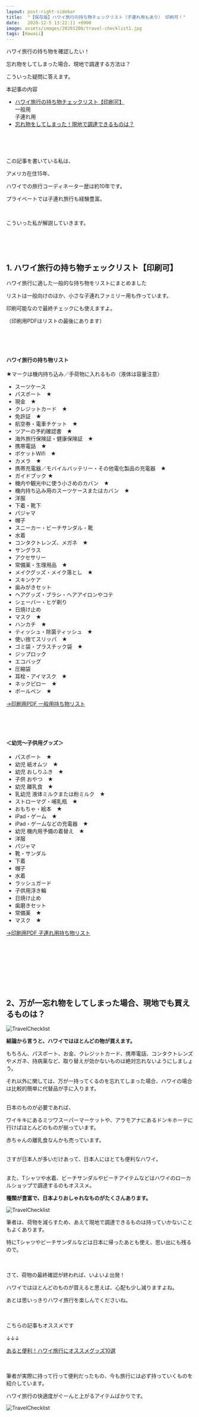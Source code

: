 ```yaml
---
layout: post-right-sidebar
title:  "【保存版】ハワイ旅行の持ち物チェックリスト（子連れ用もあり） 印刷可！"
date:   2020-12-5 13:22:11 +0900
image: assets/images/20201206/travel-checklist1.jpg
tags: [Hawaii]
---
```


ハワイ旅行の持ち物を確認したい！

忘れ物をしてしまった場合、現地で調達する方法は？


こういった疑問に答えます。
<!--more-->




<div class="mokuji">
<div class="mokuji-title">本記事の内容</div>
<ul class="mokuji-list">
    <li>
      <a href="#1">ハワイ旅行の持ち物チェックリスト【印刷可】</a><br>
      一般用<br>
      子連れ用
    </li>
    <li>
      <a href="#2">忘れ物をしてしまった！現地で調達できるものは？ </a>
    </li>
</ul>
</div>


<br><br><br>

この記事を書いている私は、<br>

アメリカ在住15年、<br>

ハワイでの旅行コーディネーター歴は約10年です。<br>

プライベートでは子連れ旅行も経験豊富。<br>

<br>


こういった私が解説していきます。

<br><br><br>

<a name="1"></a>

## 1.  ハワイ旅行の持ち物チェックリスト【印刷可】


ハワイ旅行に適した一般的な持ち物をリストにまとめました

リストは一般向けのほか、小さな子連れファミリー用も作っています。

印刷可能なので最終チェックにも使えますよ。

（印刷用PDFはリストの最後にあります）


<br><br><br>

#### ハワイ旅行の持ち物リスト


★マークは機内持ち込み／手荷物に入れるもの（液体は容量注意）

<ul class="chcklist">
<li>スーツケース</li>
<li>パスポート　★</li>
<li>現金　★</li>
<li>クレジットカード　★</li>
<li>免許証　★</li>
<li>航空券・電車チケット　★</li>
<li>ツアーの予約確認書　★</li>
<li>海外旅行保険証・健康保険証　★</li>
<li>携帯電話　★</li>
<li>ポケットWifi　★</li>
<li>カメラ　★</li>
<li>携帯充電器／モバイルバッテリー・その他電化製品の充電器　★</li>
<li>ガイドブック  ★</li>
<li>機内や観光中に使う小さめのカバン　★</li>
<li>機内持ち込み用のスーツケースまたはカバン　★</li>
<li>洋服</li>
<li>下着・靴下</li>
<li>パジャマ</li>
<li>帽子</li>
<li>スニーカー・ビーチサンダル・靴</li>
<li>水着</li>
<li>コンタクトレンズ、メガネ　★</li>
<li>サングラス</li>
<li>アクセサリー</li>
<li>常備薬・生理用品　★</li>
<li>メイクグッズ・メイク落とし　★</li>
<li>スキンケア</li>
<li>歯みがきセット</li>
<li>ヘアグッズ・ブラシ・ヘアアイロンやコテ</li>
<li>シェーバー・ヒゲ剃り</li>
<li>日焼け止め</li>
<li>マスク　★</li>
<li>ハンカチ　★</li>
<li>ティッシュ・除菌ティッシュ　★</li>
<li>使い捨てスリッパ　★</li>
<li>ゴミ袋・プラスチック袋　★</li>
<li>ジップロック</li>
<li>エコバッグ</li>
<li>圧縮袋</li>
<li>耳栓・アイマスク　★</li>
<li>ネックピロー　★</li>
<li>ボールペン　★</li>
</ul>

<a href="/assets/pdfs/202012 HAWAII持ち物リスト一般用.pdf" target="_blank">→印刷用PDF 一般用持ち物リスト</a>

<br><br><br>

#### ＜幼児〜子供用グッズ＞

<ul class="chcklist">
<li>パスポート　★</li>
<li>幼児 紙オムツ　★</li>
<li>幼児 おしりふき　★</li>
<li>子供 おやつ　★</li>
<li>幼児 離乳食　★</li>
<li>乳幼児  液体ミルクまたは粉ミルク　★</li>
<li>ストローマグ・哺乳瓶　★</li>
<li>おもちゃ・絵本　★</li>
<li>iPad・ゲーム　★</li>
<li>iPad・ゲームなどの充電器　★</li>
<li>幼児 機内用予備の着替え　★</li>
<li>洋服</li>
<li>パジャマ</li>
<li>靴・サンダル</li>
<li>下着</li>
<li>帽子</li>
<li>水着</li>
<li>ラッシュガード</li>
<li>子供用浮き輪</li>
<li>日焼け止め</li>
<li>歯磨きセット</li>
<li>常備薬　★</li>
<li>マスク　★</li>
</ul>

<a href="/assets/pdfs/202012 HAWAII持ち物リスト子連れ用.pdf" target="_blank">→印刷用PDF 子連れ用持ち物リスト</a>

<br><br><br><br><br><br><br>

<a name="2"></a>

## 2、万が一忘れ物をしてしまった場合、現地でも買えるものは？


![TravelChecklist](/assets/images/20201206/travel-checklist2.jpg)

<b>結論から言うと、ハワイではほとんどの物が買えます。</b>
<br>

もちろん、パスポート、お金、クレジットカード、携帯電話、コンタクトレンズやメガネ、持病薬など、取り替えが効かないものは絶対忘れないようにしましょう。


それ以外に関しては、万が一持ってくるのを忘れてしまった場合、ハワイの場合は比較的簡単に代替品が手に入ります。
<br><br>

日本のものが必要であれば、


ワイキキにあるミツワスーパーマーケットや、アラモアナにあるドンキホーテに行けばほとんどのものが揃っています。

赤ちゃんの離乳食なんかも売っています。
<br><br>

さすが日本人が多いだけあって、日本人にはとても便利なハワイ。
<br><br>

また、Tシャツや水着、ビーチサンダルやビーチアイテムなどはハワイのローカルショップで調達するのもオススメ。

<b>種類が豊富で、日本よりおしゃれなものがたくさんあります。</b>

![TravelChecklist](/assets/images/20201206/travel-checklist4.jpg)


筆者は、荷物を減らすため、あえて現地で調達できるものは持っていかないこともよくあります。

特にTシャツやビーチサンダルなどは日本に帰ったあとも使え、思い出にも残るので。
<br><br><br>

さて、荷物の最終確認が終われば、いよいよ出発！

ハワイではほとんどのものが買えると思えば、心配も少し減りますよね。

あとは思いっきりハワイ旅行を楽しんでくださいね。
<br><br><br>


こちらの記事もオススメです
<br><br>
↓↓↓

[あると便利！ハワイ旅行にオススメグッズ10選](/2020/12/05/travel-checklist-hawaii.html)

<br><br>
筆者が実際に持って行って便利だったもの、今も旅行には必ず持っていくものを紹介しています。

ハワイ旅行の快適度がぐーんと上がるアイテムばかりです。

![TravelChecklist](/assets/images/20201206/travel-checklist3.jpg)
